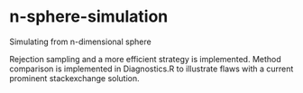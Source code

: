 n-sphere-simulation
===================

Simulating from n-dimensional sphere

Rejection sampling and a more efficient strategy is implemented.
Method comparison is implemented in Diagnostics.R to illustrate flaws with a current prominent stackexchange solution.
